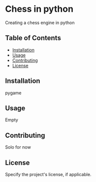 # Chess in python

Creating a chess engine in python

## Table of Contents
- [Installation](#installation)
- [Usage](#usage)
- [Contributing](#contributing)
- [License](#license)

## Installation

pygame

## Usage

Empty

## Contributing

Solo for now

## License

Specify the project's license, if applicable.
